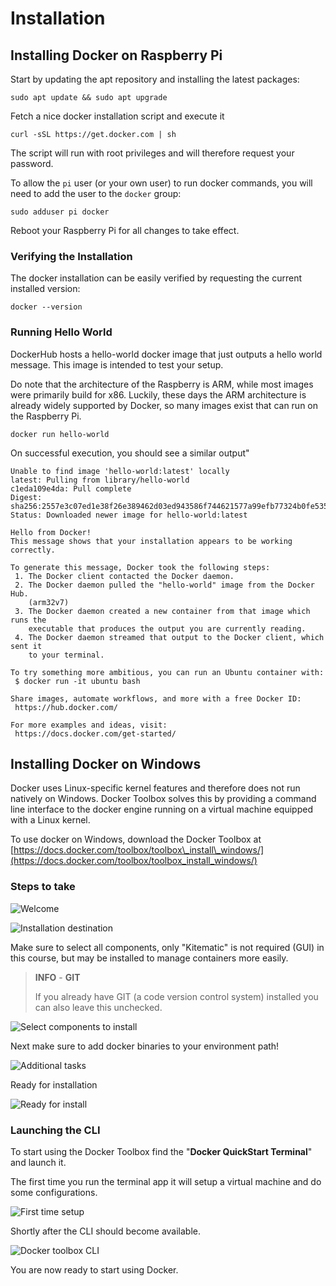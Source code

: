 # Installation

## Installing Docker on Raspberry Pi

Start by updating the apt repository and installing the latest packages:

```shell
sudo apt update && sudo apt upgrade
```

Fetch a nice docker installation script and execute it

```shell
curl -sSL https://get.docker.com | sh
```

The script will run with root privileges and will therefore request your password.

To allow the `pi` user (or your own user) to run docker commands, you will need to add the user to the `docker` group:

```shell
sudo adduser pi docker
```

Reboot your Raspberry Pi for all changes to take effect.

### Verifying the Installation

The docker installation can be easily verified by requesting the current installed version:

```shell
docker --version
```

### Running Hello World

DockerHub hosts a hello-world docker image that just outputs a hello world message. This image is intended to test your setup.

Do note that the architecture of the Raspberry is ARM, while most images were primarily build for x86. Luckily, these days the ARM architecture is already widely supported by Docker, so many images exist that can run on the Raspberry Pi.

```shell
docker run hello-world
```

On successful execution, you should see a similar output"

```text
Unable to find image 'hello-world:latest' locally
latest: Pulling from library/hello-world
c1eda109e4da: Pull complete
Digest: sha256:2557e3c07ed1e38f26e389462d03ed943586f744621577a99efb77324b0fe535
Status: Downloaded newer image for hello-world:latest

Hello from Docker!
This message shows that your installation appears to be working correctly.

To generate this message, Docker took the following steps:
 1. The Docker client contacted the Docker daemon.
 2. The Docker daemon pulled the "hello-world" image from the Docker Hub.
    (arm32v7)
 3. The Docker daemon created a new container from that image which runs the
    executable that produces the output you are currently reading.
 4. The Docker daemon streamed that output to the Docker client, which sent it
    to your terminal.

To try something more ambitious, you can run an Ubuntu container with:
 $ docker run -it ubuntu bash

Share images, automate workflows, and more with a free Docker ID:
 https://hub.docker.com/

For more examples and ideas, visit:
 https://docs.docker.com/get-started/
```

## Installing Docker on Windows

Docker uses Linux-specific kernel features and therefore does not run natively on Windows. Docker Toolbox solves this by providing a command line interface to the docker engine running on a virtual machine equipped with a Linux kernel.

To use docker on Windows, download the Docker Toolbox at [https://docs.docker.com/toolbox/toolbox\_install\_windows/](https://docs.docker.com/toolbox/toolbox_install_windows/)

### Steps to take

![Welcome](./img/2018-04-26-0.png)

![Installation destination](./img/2018-04-26-1.png)

Make sure to select all components, only "Kitematic" is not required (GUI) in this course, but may be installed to manage containers more easily.

> **INFO** - **GIT**
>
> If you already have GIT (a code version control system) installed you can also leave this unchecked.

![Select components to install](./img/2018-04-26-3.png)

Next make sure to add docker binaries to your environment path!

![Additional tasks](./img/2018-04-26-4.png)

Ready for installation

![Ready for install](./img/2018-04-26-5.png)

### Launching the CLI

To start using the Docker Toolbox find the "**Docker QuickStart Terminal**" and launch it.

The first time you run the terminal app it will setup a virtual machine and do some configurations.

![First time setup](./img/2018-04-26-6.png)

Shortly after the CLI should become available.

![Docker toolbox CLI](./img/2018-04-26-7.png)

You are now ready to start using Docker.